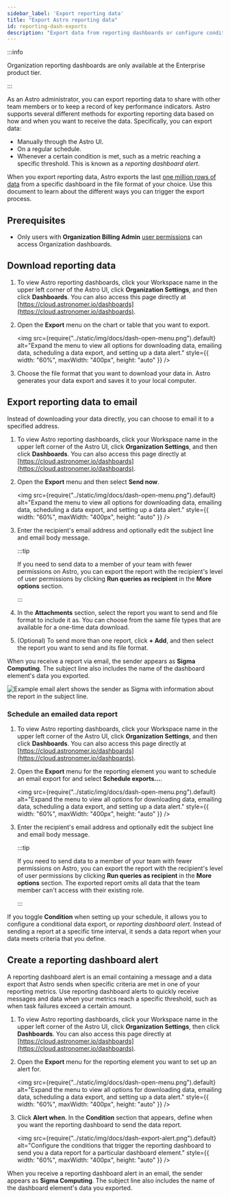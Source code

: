 ```yaml
---
sidebar_label: 'Export reporting data'
title: "Export Astro reporting data"
id: reporting-dash-exports
description: "Export data from reporting dashboards or configure conditional exports as alerts."
---
```


:::info

Organization reporting dashboards are only available at the Enterprise product tier.

:::

As an Astro administrator, you can export reporting data to share with other team members or to keep a record of key performance indicators. Astro supports several different methods for exporting reporting data based on how and when you want to receive the data. Specifically, you can export data:

- Manually through the Astro UI.
- On a regular schedule.
- Whenever a certain condition is met, such as a metric reaching a specific threshold. This is known as a *reporting dashboard alert*.

When you export reporting data, Astro exports the last [one million rows of data](https://help.sigmacomputing.com/docs/download-export-and-upload-limitations) from a specific dashboard in the file format of your choice. Use this document to learn about the different ways you can trigger the export process.

## Prerequisites

- Only users with **Organization Billing Admin** [user permissions](user-permissions.md#organization-roles) can access Organization dashboards.

## Download reporting data

1. To view Astro reporting dashboards, click your Workspace name in the upper left corner of the Astro UI, click **Organization Settings**, and then click **Dashboards**. You can also access this page directly at [https://cloud.astronomer.io/dashboards](https://cloud.astronomer.io/dashboards).
2. Open the **Export** menu on the chart or table that you want to export.

    <img src={require("../static/img/docs/dash-open-menu.png").default} alt="Expand the menu to view all options for downloading data, emailing data, scheduling a data export, and setting up a data alert." style={{ width: "60%", maxWidth: "400px", height: "auto" }} />

3. Choose the file format that you want to download your data in. Astro generates your data export and saves it to your local computer.

## Export reporting data to email

Instead of downloading your data directly, you can choose to email it to a specified address.

1. To view Astro reporting dashboards, click your Workspace name in the upper left corner of the Astro UI, click **Organization Settings**, and then click **Dashboards**. You can also access this page directly at [https://cloud.astronomer.io/dashboards](https://cloud.astronomer.io/dashboards).
2. Open the **Export** menu and then select **Send now**.

    <img src={require("../static/img/docs/dash-open-menu.png").default} alt="Expand the menu to view all options for downloading data, emailing data, scheduling a data export, and setting up a data alert." style={{ width: "60%", maxWidth: "400px", height: "auto" }} />

3. Enter the recipient's email address and optionally edit the subject line and email body message.

    :::tip

    If you need to send data to a member of your team with fewer permissions on Astro, you can export the report with the recipient's level of user permissions by clicking **Run queries as recipient** in the **More options** section.

    :::
4. In the **Attachments** section, select the report you want to send and file format to include it as. You can choose from the same file types that are available for a one-time data download.
5. (Optional) To send more than one report, click **+ Add**, and then select the report you want to send and its file format.

When you receive a report via email, the sender appears as **Sigma Computing**. The subject line also includes the name of the dashboard element's data you exported.

![Example email alert shows the sender as Sigma with information about the report in the subject line.](/img/docs/dash-email-alert.png)

### Schedule an emailed data report

1. To view Astro reporting dashboards, click your Workspace name in the upper left corner of the Astro UI, click **Organization Settings**, and then click **Dashboards**. You can also access this page directly at [https://cloud.astronomer.io/dashboards](https://cloud.astronomer.io/dashboards).
2. Open the **Export** menu for the reporting element you want to schedule an email export for and select **Schedule exports...**.

    <img src={require("../static/img/docs/dash-open-menu.png").default} alt="Expand the menu to view all options for downloading data, emailing data, scheduling a data export, and setting up a data alert." style={{ width: "60%", maxWidth: "400px", height: "auto" }} />

3. Enter the recipient's email address and optionally edit the subject line and email body message.

    :::tip

    If you need to send data to a member of your team with fewer permissions on Astro, you can export the report with the recipient's level of user permissions by clicking **Run queries as recipient** in the **More options** section. The exported report omits all data that the team member can't access with their existing role.

    :::


If you toggle **Condition** when setting up your schedule, it allows you to configure a conditional data export, or *reporting dashboard alert*. Instead of sending a report at a specific time interval, it sends a data report when your data meets criteria that you define.

## Create a reporting dashboard alert

A reporting dashboard alert is an email containing a message and a data export that Astro sends when specific criteria are met in one of your reporting metrics. Use reporting dashboard alerts to quickly receive messages and data when your metrics reach a specific threshold, such as when task failures exceed a certain amount.

1. To view Astro reporting dashboards, click your Workspace name in the upper left corner of the Astro UI, click **Organization Settings**, then click **Dashboards**. You can also access this page directly at [https://cloud.astronomer.io/dashboards](https://cloud.astronomer.io/dashboards).
2. Open the **Export** menu for the reporting element you want to set up an alert for.

    <img src={require("../static/img/docs/dash-open-menu.png").default} alt="Expand the menu to view all options for downloading data, emailing data, scheduling a data export, and setting up a data alert." style={{ width: "60%", maxWidth: "400px", height: "auto" }} />

3. Click **Alert when**. In the **Condition** section that appears, define when you want the reporting dashboard to send the data report.

    <img src={require("../static/img/docs/dash-export-alert.png").default} alt="Configure the conditions that trigger the reporting dashboard to send you a data report for a particular dashboard element." style={{ width: "60%", maxWidth: "400px", height: "auto" }} />

When you receive a reporting dashboard alert in an email, the sender appears as **Sigma Computing**. The subject line also includes the name of the dashboard element's data you exported.

